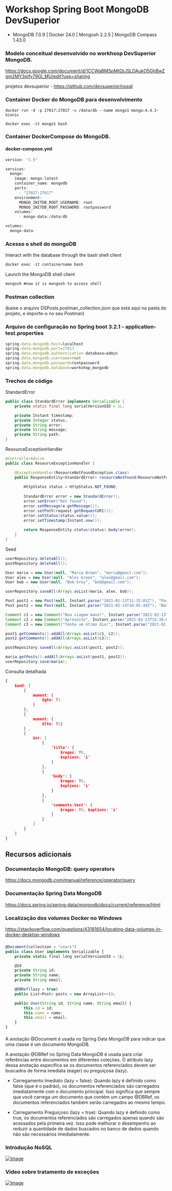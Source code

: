 # Workshop Spring Boot MongoDB DevSuperior

* MongoDB 7.0.9 | Docker 24.0 | Mongosh 2.2.5 | MongoDB Compass 1.43.0


### Modelo conceitual desenvolvido no workhsop DevSuperior MongoDB.

https://docs.google.com/document/d/1CCWaBMSpMtQtJSLDAukO5GhBwZgm2MY3pify79Gl_MU/edit?usp=sharing

projetos devsuperior - https://github.com/devsuperior/nosql

### Container Docker do MongoDB para desenvolvimento
```
docker run -d -p 27017:27017 -v /data/db --name mongo1 mongo:4.4.3-bionic
```
```
docker exec -it mongo1 bash
```

### Container DockerCompose do MongoDB.

#### docker-compose.yml
```java
version: '3.9'

services:
  mongo:
    image: mongo:latest
    container_name: mongodb
    ports:
      - "27017:27017"
    environment:
      MONGO_INITDB_ROOT_USERNAME: root
      MONGO_INITDB_ROOT_PASSWORD: rootpassword
    volumes:
      - mongo-data:/data/db

volumes:
  mongo-data:

```

### Acesso o shell do mongoDB

Interact with the database through the bash shell client
```java
docker exec -it containername bash
```
Launch the MongoDB shell client
```java
mongosh #now it is mongosh to access shell
```


### Postman collection

(baixe o arquivo DSPosts.postman_collection.json que está aqui na pasta do projeto, e importe-o no seu Postman)


### Arquivo de configuração no Spring boot 3.2.1 - application-test.properties

```js
spring.data.mongodb.host=localhost
spring.data.mongodb.port=27017
spring.data.mongodb.authentication-database=admin
spring.data.mongodb.username=root
spring.data.mongodb.password=rootpassword
spring.data.mongodb.database=workshop_mongodb
```

### Trechos de código

StandardError

```java
public class StandardError implements Serializable {
	private static final long serialVersionUID = 1L;

	private Instant timestamp;
	private Integer status;
	private String error;
	private String message;
	private String path;
}
```
ResourceExceptionHandler
```java
@ControllerAdvice
public class ResourceExceptionHandler {

	@ExceptionHandler(ResourceNotFoundException.class)
	public ResponseEntity<StandardError> resourceNotFound(ResourceNotFoundException e, HttpServletRequest request) {
		
		HttpStatus status = HttpStatus.NOT_FOUND;
		
		StandardError error = new StandardError();
		error.setError("Not found");
		error.setMessage(e.getMessage());
		error.setPath(request.getRequestURI());
		error.setStatus(status.value());
		error.setTimestamp(Instant.now());
	
		return ResponseEntity.status(status).body(error);
	}
}
```

Seed

```java
userRepository.deleteAll();
postRepository.deleteAll();

User maria = new User(null, "Maria Brown", "maria@gmail.com");
User alex = new User(null, "Alex Green", "alex@gmail.com");
User bob = new User(null, "Bob Grey", "bob@gmail.com");

userRepository.saveAll(Arrays.asList(maria, alex, bob));

Post post1 = new Post(null, Instant.parse("2021-02-13T11:15:01Z"), "Partiu viagem", "Vou viajar para São Paulo. Abraços!", new Author(maria));
Post post2 = new Post(null, Instant.parse("2021-02-14T10:05:49Z"), "Bom dia", "Acordei feliz hoje!", new Author(maria));

Comment c1 = new Comment("Boa viagem mano!", Instant.parse("2021-02-13T14:30:01Z"), new Author(alex));
Comment c2 = new Comment("Aproveite", Instant.parse("2021-02-13T15:38:05Z"), new Author(bob));
Comment c3 = new Comment("Tenha um ótimo dia!", Instant.parse("2021-02-14T12:34:26Z"), new Author(alex));

post1.getComments().addAll(Arrays.asList(c1, c2));
post2.getComments().addAll(Arrays.asList(c3));

postRepository.saveAll(Arrays.asList(post1, post2));

maria.getPosts().addAll(Arrays.asList(post1, post2));
userRepository.save(maria);		
```

Consulta detalhada

```json
{ 
	$and: [ 
		{ 
			moment: {
				$gte: ?1
			} 
		}, 
		{ 	
			moment: { 
				$lte: ?2} 
		} , 
		{ 	
			$or: [ 
				{ 
					'title': { 
						$regex: ?0, 
						$options: 'i' 
					} 
				}, 
				{ 
					'body': { 
						$regex: ?0, 
						$options: 'i' 
					} 
				}, 
				{ 
					'comments.text': { 
						$regex: ?0, $options: 'i' 
					} 
				} 
			] 
		} 
	] 
}
```

## Recursos adicionais

### Documentação MongoDB: query operators

https://docs.mongodb.com/manual/reference/operator/query

### Documentação Spring Data MongoDB

https://docs.spring.io/spring-data/mongodb/docs/current/reference/html

### Localização dos volumes Docker no Windows

https://stackoverflow.com/questions/43181654/locating-data-volumes-in-docker-desktop-windows

### 

```js 
@Document(collection = "users")
public class User implements Serializable {
    private static final long serialVersionUID = 1L;

    @Id
    private String id;
    private String name;
    private String email;

    @DBRef(lazy = true)  
    public List<Post> posts = new ArrayList<>();

    public User(String id, String name, String email) {
        this.id = id;
        this.name = name;
        this.email = email;
    }
}

```
#### 
A anotação @Document é usada no Spring Data MongoDB para indicar que uma classe é um documento MongoDB.

A anotação @DBRef no Spring Data MongoDB é usada para criar referências entre documentos em diferentes coleções. O atributo lazy dessa anotação especifica se os documentos referenciados devem ser buscados de forma imediata (eager) ou preguiçosa (lazy).

* Carregamento Imediato (lazy = false): Quando lazy é definido como false (que é o padrão), os documentos referenciados são carregados imediatamente com o documento principal. Isso significa que sempre que você carrega um documento que contém um campo @DBRef, os documentos referenciados também serão carregados ao mesmo tempo.

* Carregamento Preguiçoso (lazy = true): Quando lazy é definido como true, os documentos referenciados são carregados apenas quando são acessados pela primeira vez. Isso pode melhorar o desempenho ao reduzir a quantidade de dados buscados no banco de dados quando não são necessários imediatamente.

### Introdução NoSQL

[![Image](https://img.youtube.com/vi/c6h5eR0TvfU/mqdefault.jpg "Vídeo no Youtube")](https://youtu.be/c6h5eR0TvfU)

### Vídeo sobre tratamento de exceções

[![Image](https://img.youtube.com/vi/MAv7xgnSD-s/mqdefault.jpg "Vídeo no Youtube")](https://youtu.be/MAv7xgnSD-s)
